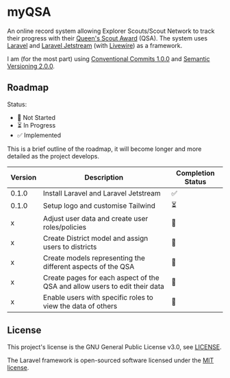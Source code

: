 # myQSA
An online record system allowing Explorer Scouts/Scout Network to track their progress with their [Queen's Scout Award](https://www.scouts.org.uk/top-awards/queens-scout-award/) (QSA). The system uses [Laravel](https://laravel.com) and [Laravel Jetstream](https://jetstream.laravel.com) (with [Livewire](https://laravel-livewire.com)) as a framework.

I am (for the most part) using [Conventional Commits 1.0.0](https://www.conventionalcommits.org/en/v1.0.0/) and [Semantic Versioning 2.0.0](https://semver.org).

## Roadmap
Status:

* 🚫 Not Started
* ⏳ In Progress
* ✅ Implemented

This is a brief outline of the roadmap, it will become longer and more detailed as the project develops.

Version | Description | Completion Status
------- | ----------- | -----------------
0.1.0 | Install Laravel and Laravel Jetstream | ✅
0.1.0 | Setup logo and customise Tailwind | ⏳
x | Adjust user data and create user roles/policies | 🚫
x | Create District model and assign users to districts | 🚫
x | Create models representing the different aspects of the QSA | 🚫
x | Create pages for each aspect of the QSA and allow users to edit their data | 🚫
x | Enable users with specific roles to view the data of others | 🚫

## License
This project's license is the GNU General Public License v3.0, see [LICENSE](https://github.com/louissoccard/myqsa/blob/main/LICENSE).

The Laravel framework is open-sourced software licensed under the [MIT license](https://opensource.org/licenses/MIT).
